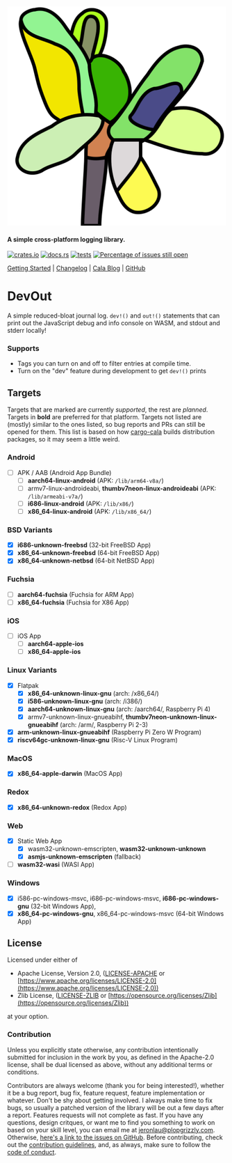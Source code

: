 ![devout logo](https://github.com/libcala/devout/blob/master/res/logo.svg)
#### A simple cross-platform logging library.
[![crates.io](https://img.shields.io/crates/v/devout.svg)](https://crates.io/crates/devout)
[![docs.rs](https://docs.rs/devout/badge.svg)](https://docs.rs/devout)
[![tests](https://github.com/libcala/devout/workflows/tests/badge.svg)](https://github.com/libcala/devout/actions?query=workflow%3Atests)
[![Percentage of issues still open](http://isitmaintained.com/badge/open/libcala/stick.svg)](http://isitmaintained.com/project/libcala/stick "Percentage of issues still open")

[Getting Started](https://docs.rs/devout#getting-started) |
[Changelog](https://github.com/libcala/devout/blob/master/CHANGELOG.md) |
[Cala Blog](https://libcala.github.io#blog) |
[GitHub](https://github.com/libcala/devout)

# DevOut
A simple reduced-bloat journal log.  `dev!()` and `out!()` statements that can
print out the JavaScript debug and info console on WASM, and stdout and stderr
locally!

### Supports
 - Tags you can turn on and off to filter entries at compile time.
 - Turn on the "dev" feature during development to get `dev!()` prints

## Targets
Targets that are marked are currently *supported*, the rest are *planned*.
Targets in **bold** are preferred for that platform.  Targets not listed are
(mostly) similar to the ones listed, so bug reports and PRs can still be opened
for them.  This list is based on how
[cargo-cala](https://github.com/libcala/cargo-cala) builds distribution
packages, so it may seem a little weird.

### Android
 - [ ] APK / AAB (Android App Bundle)
   - [ ] **aarch64-linux-android** (APK: `/lib/arm64-v8a/`)
   - [ ] armv7-linux-androideabi, **thumbv7neon-linux-androideabi** (APK:
     `/lib/armeabi-v7a/`)
   - [ ] **i686-linux-android** (APK: `/lib/x86/`)
   - [ ] **x86_64-linux-android** (APK: `/lib/x86_64/`)

### BSD Variants
 - [x] **i686-unknown-freebsd** (32-bit FreeBSD App)
 - [x] **x86_64-unknown-freebsd** (64-bit FreeBSD App)
 - [x] **x86_64-unknown-netbsd** (64-bit NetBSD App)

### Fuchsia
 - [ ] **aarch64-fuchsia** (Fuchsia for ARM App)
 - [ ] **x86_64-fuchsia** (Fuchsia for X86 App)

### iOS
 - [ ] iOS App
   - [ ] **aarch64-apple-ios**
   - [ ] **x86_64-apple-ios**

### Linux Variants
 - [x] Flatpak
   - [x] **x86_64-unknown-linux-gnu** (arch: /x86_64/)
   - [x] **i586-unknown-linux-gnu** (arch: /i386/)
   - [x] **aarch64-unknown-linux-gnu** (arch: /aarch64/, Raspberry Pi 4)
   - [x] armv7-unknown-linux-gnueabihf, **thumbv7neon-unknown-linux-gnueabihf**
     (arch: /arm/, Raspberry Pi 2-3)
 - [x] **arm-unknown-linux-gnueabihf** (Raspberry Pi Zero W Program)
 - [x] **riscv64gc-unknown-linux-gnu** (Risc-V Linux Program)

### MacOS
 - [x] **x86_64-apple-darwin** (MacOS App)

### Redox
 - [x] **x86_64-unknown-redox** (Redox App)

### Web
 - [x] Static Web App
   - [x] wasm32-unknown-emscripten, **wasm32-unknown-unknown**
   - [x] **asmjs-unknown-emscripten** (fallback)
 - [ ] **wasm32-wasi** (WASI App)

### Windows
 - [x] i586-pc-windows-msvc, i686-pc-windows-msvc, **i686-pc-windows-gnu**
   (32-bit Windows App),
 - [x] **x86_64-pc-windows-gnu**, x86\_64-pc-windows-msvc (64-bit Windows App)

## License
Licensed under either of
 - Apache License, Version 2.0,
   ([LICENSE-APACHE](https://github.com/libcala/devout/blob/master/LICENSE-APACHE) or
   [https://www.apache.org/licenses/LICENSE-2.0](https://www.apache.org/licenses/LICENSE-2.0))
 - Zlib License,
   ([LICENSE-ZLIB](https://github.com/libcala/devout/blob/master/LICENSE-ZLIB) or
   [https://opensource.org/licenses/Zlib](https://opensource.org/licenses/Zlib))

at your option.

### Contribution
Unless you explicitly state otherwise, any contribution intentionally submitted
for inclusion in the work by you, as defined in the Apache-2.0 license, shall be
dual licensed as above, without any additional terms or conditions.

Contributors are always welcome (thank you for being interested!), whether it
be a bug report, bug fix, feature request, feature implementation or whatever.
Don't be shy about getting involved.  I always make time to fix bugs, so usually
a patched version of the library will be out a few days after a report.
Features requests will not complete as fast.  If you have any questions, design
critques, or want me to find you something to work on based on your skill level,
you can email me at [jeronlau@plopgrizzly.com](mailto:jeronlau@plopgrizzly.com).
Otherwise,
[here's a link to the issues on GitHub](https://github.com/libcala/devout/issues).
Before contributing, check out the
[contribution guidelines](https://github.com/libcala/devout/blob/master/CONTRIBUTING.md),
and, as always, make sure to follow the
[code of conduct](https://github.com/libcala/devout/blob/master/CODE_OF_CONDUCT.md).
